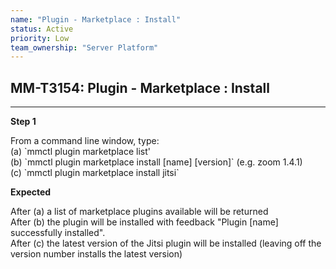 ```yaml
---
name: "Plugin - Marketplace : Install"
status: Active
priority: Low
team_ownership: "Server Platform"
---
```


## MM-T3154: Plugin - Marketplace : Install

---

**Step 1**

From a command line window, type:\
(a) \`mmctl plugin marketplace list'\
(b) \`mmctl plugin marketplace install \[name] \[version]\` (e.g. zoom 1.4.1)\
(c) \`mmctl plugin marketplace install jitsi\`

**Expected**

After (a) a list of marketplace plugins available will be returned\
After (b) the plugin will be installed with feedback "Plugin \[name] successfully installed".\
After (c) the latest version of the Jitsi plugin will be installed (leaving off the version number installs the latest version)
